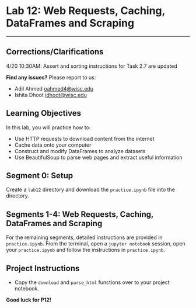 # Lab 12: Web Requests, Caching, DataFrames and Scraping
-----------------------------
## Corrections/Clarifications

4/20 10:30AM: Assert and sorting instructions for Task 2.7 are updated

**Find any issues?** Please report to us:

- Adil Ahmed <oahmed4@wisc.edu>
- Ishita Dhoot <idhoot@wisc.edu>

## Learning Objectives

In this lab, you will practice how to:

* Use HTTP requests to download content from the internet
* Cache data onto your computer
* Construct and modify DataFrames to analyze datasets
* Use BeautifulSoup to parse web pages and extract useful information

## Segment 0: Setup

Create a `lab12` directory and download the `practice.ipynb` file into the directory.

## Segments 1-4: Web Requests, Caching, DataFrames and Scraping
For the remaining segments, detailed instructions are provided in `practice.ipynb`. From the terminal, open a `jupyter notebook` session, open your `practice.ipynb` and follow the instructions in `practice.ipynb`.

## Project Instructions

* Copy the `download` and `parse_html` functions over to your project notebook.

**Good luck for P12!**
